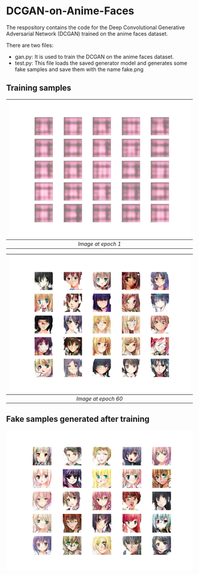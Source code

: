 # DCGAN-on-Anime-Faces

The respository contains the code for the Deep Convolutional Generative Adversarial Network (DCGAN) trained on the anime faces dataset.  
  
There are two files:
- gan.py: It is used to train the DCGAN on the anime faces dataset.
- test.py: This file loads the saved generator model and generates some fake samples and save them with the name fake.png

## Training samples
| ![Image at epoch 1](samples/generated_plot_epoch-1.png) |
|:--:| 
| *Image at epoch 1* |

| ![Image at epoch 1](samples/generated_plot_epoch-60.png) |
|:--:| 
| *Image at epoch 60* |


## Fake samples generated after training
![Fake sample](fake.png)
